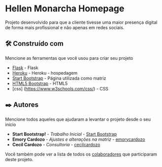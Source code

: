 # Hellen Monarcha Homepage

Projeto desenvolvido para que a cliente tivesse uma maior presença digital de forma mais profissional e não apenas em redes sociais.

## 🛠️ Construído com

Mencione as ferramentas que você usou para criar seu projeto

* [Flask](https://flask.palletsprojects.com/en/2.2.x/) - Flask
* [Heroku](https://heroku.com/) - Heroku - hospedagem
* [Start Bootstrap](https://startbootstrap.com/theme/personal) - Página utilizada como matriz
* [HTML5 Bootstrap](https://html5bootstrap.com) - HTML5
* [css] (https://www.w3schools.com/css/) - CSS

## ✒️ Autores

Mencione todos aqueles que ajudaram a levantar o projeto desde o seu início

* **Start Bootstrap!** - *Trabalho Inicial* - [Start Bootstrap](https://startbootstrap.com/theme/personal)
* **Emory Cardozo** - *Ajustes e alterações na matriz* - [emorycardozo](https://github.com/emorycardozo)
* **Cecil Cardozo** - *Consultoria* - [cecilcardozo](https://github.com/cecilcardozo)

Você também pode ver a lista de todos os [colaboradores](https://github.com/usuario/projeto/colaboradores) que participaram deste projeto.
